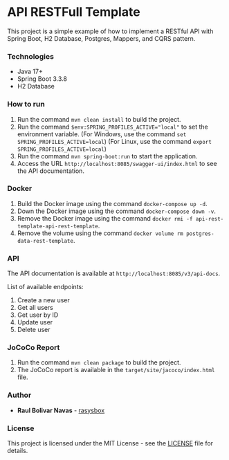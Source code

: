# API RESTFull Template

This project is a simple example of how to implement a RESTful API with Spring Boot, H2 Database, Postgres, Mappers, and CQRS pattern.

### Technologies

- Java 17+
- Spring Boot 3.3.8
- H2 Database

### How to run

1. Run the command `mvn clean install` to build the project.
2. Run the command `$env:SPRING_PROFILES_ACTIVE="local"` to set the environment variable.
   (For Windows, use the command `set SPRING_PROFILES_ACTIVE=local`)
   (For Linux, use the command `export SPRING_PROFILES_ACTIVE=local`)
3. Run the command `mvn spring-boot:run` to start the application.
4. Access the URL `http://localhost:8085/swagger-ui/index.html` to see the API documentation.

### Docker

1. Build the Docker image using the command `docker-compose up -d`.
2. Down the Docker image using the command `docker-compose down -v`.
3. Remove the Docker image using the command `docker rmi -f api-rest-template-api-rest-template`.
4. Remove the volume using the command `docker volume rm postgres-data-rest-template`.

### API

The API documentation is available at `http://localhost:8085/v3/api-docs`.

List of available endpoints:

1. Create a new user
2. Get all users
3. Get user by ID
4. Update user
5. Delete user

### JoCoCo Report

1. Run the command `mvn clean package` to build the project.
2. The JoCoCo report is available in the `target/site/jacoco/index.html` file.

### Author

- **Raul Bolivar Navas** - [rasysbox](https://github.com/raulrobinson/cqrs-clean-architecture-mapstruct-jpa)

### License

This project is licensed under the MIT License - see the [LICENSE](https://www.apache.org/licenses/LICENSE-2.0) file for details.